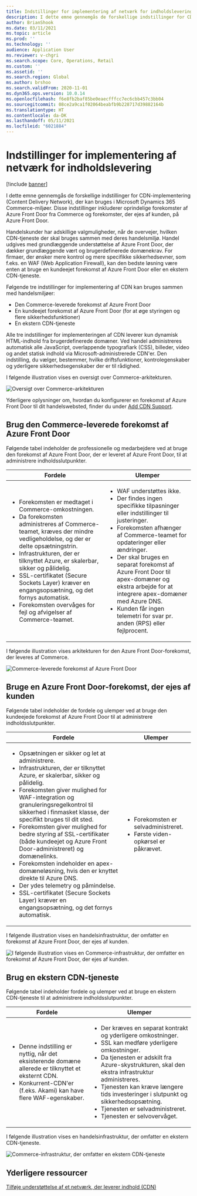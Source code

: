 ```yaml
---
title: Indstillinger for implementering af netværk for indholdslevering
description: I dette emne gennemgås de forskellige indstillinger for CDN-implementering (Content Delivery Network), der kan bruges i Microsoft Dynamics 365 Commerce-miljøer. Disse indstillinger inkluderer oprindelige forekomster af Azure Front Door fra Commerce og forekomster, der ejes af kunden, på Azure Front Door.
author: BrianShook
ms.date: 03/11/2021
ms.topic: article
ms.prod: ''
ms.technology: ''
audience: Application User
ms.reviewer: v-chgri
ms.search.scope: Core, Operations, Retail
ms.custom: ''
ms.assetid: ''
ms.search.region: Global
ms.author: brshoo
ms.search.validFrom: 2020-11-01
ms.dyn365.ops.version: 10.0.14
ms.openlocfilehash: f6e8fb2baf85be0eaecfffcc7ec6cbb457c3bb04
ms.sourcegitcommit: 08ce2a9ca1f02064beabfb9b228717d39882164b
ms.translationtype: HT
ms.contentlocale: da-DK
ms.lasthandoff: 05/11/2021
ms.locfileid: "6021884"
---
```

# <a name="content-delivery-network-implementation-options"></a>Indstillinger for implementering af netværk for indholdslevering

[!include [banner](includes/banner.md)]

I dette emne gennemgås de forskellige indstillinger for CDN-implementering (Content Delivery Network), der kan bruges i Microsoft Dynamics 365 Commerce-miljøer. Disse indstillinger inkluderer oprindelige forekomster af Azure Front Door fra Commerce og forekomster, der ejes af kunden, på Azure Front Door.

Handelskunder har adskillige valgmuligheder, når de overvejer, hvilken CDN-tjeneste der skal bruges sammen med deres handelsmiljø. Handel udgives med grundlæggende understøttelse af Azure Front Door, der dækker grundlæggende vært og brugerdefinerede domænekrav. For firmaer, der ønsker mere kontrol og mere specifikke sikkerhedsevner, som f.eks. en WAF (Web Application Firewall), kan den bedste løsning være enten at bruge en kundeejet forekomst af Azure Front Door eller en ekstern CDN-tjeneste.

Følgende tre indstillinger for implementering af CDN kan bruges sammen med handelsmiljøer:

- Den Commerce-leverede forekomst af Azure Front Door
- En kundeejet forekomst af Azure Front Door (for at øge styringen og flere sikkerhedsfunktioner)
- En ekstern CDN-tjeneste

Alle tre indstillinger for implementeringen af CDN leverer kun dynamisk HTML-indhold fra brugerdefinerede domæner. Ved handel administreres automatisk alle JavaScript, overlappende typografiark (CSS), billeder, video og andet statisk indhold via Microsoft-administrerede CDN'er. Den indstilling, du vælger, bestemmer, hvilke driftsfunktioner, kontrolegenskaber og yderligere sikkerhedsegenskaber der er til rådighed.

I følgende illustration vises en oversigt over Commerce-arkitekturen.

![Oversigt over Commerce-arkitekturen](media/Commerce_CDN-Option_ComparisonModels.png)

Yderligere oplysninger om, hvordan du konfigurerer en forekomst af Azure Front Door til dit handelswebsted, finder du under [Add CDN Support](add-cdn-support.md).

## <a name="use-the-commerce-provided-azure-front-door-instance"></a>Brug den Commerce-leverede forekomst af Azure Front Door

Følgende tabel indeholder de professionelle og medarbejdere ved at bruge den forekomst af Azure Front Door, der er leveret af Azure Front Door, til at administrere indholdsslutpunkter.

| Fordele | Ulemper |
|------|------|
| <ul><li>Forekomsten er medtaget i Commerce-omkostningen.</li><li>Da forekomsten administreres af Commerce-teamet, kræves der mindre vedligeholdelse, og der er delte opsætningstrin.</li><li>Infrastrukturen, der er tilknyttet Azure, er skalerbar, sikker og pålidelig.</li><li>SSL-certifikatet (Secure Sockets Layer) kræver en engangsopsætning, og det fornys automatisk.</li><li>Forekomsten overvåges for fejl og afvigelser af Commerce-teamet.</li></ul> | <ul><li>WAF understøttes ikke.</li><li>Der findes ingen specifikke tilpasninger eller indstillinger til justeringer.</li><li>Forekomsten afhænger af Commerce-teamet for opdateringer eller ændringer.</li><li>Der skal bruges en separat forekomst af Azure Front Door til apex-domæner og ekstra arbejde for at integrere apex-domæner med Azure DNS.</li><li>Kunden får ingen telemetri for svar pr. anden (RPS) eller fejlprocent.</li></ul> |

I følgende illustration vises arkitekturen for den Azure Front Door-forekomst, der leveres af Commerce.

![Commerce-leverede forekomst af Azure Front Door](media/Commerce_CDN-Option_CommerceFrontDoor.png)

## <a name="use-a-customer-owned-azure-front-door-instance"></a>Bruge en Azure Front Door-forekomst, der ejes af kunden

Følgende tabel indeholder de fordele og ulemper ved at bruge den kundeejede forekomst af Azure Front Door til at administrere indholdsslutpunkter.

| Fordele | Ulemper |
|------|------|
| <ul><li>Opsætningen er sikker og let at administrere.</li><li>Infrastrukturen, der er tilknyttet Azure, er skalerbar, sikker og pålidelig.</li><li>Forekomsten giver mulighed for WAF-integration og granuleringsregelkontrol til sikkerhed i finmasket klasse, der specifikt bruges til dit sted.</li><li>Forekomsten giver mulighed for bedre styring af SSL-certifikater (både kundeejet og Azure Front Door-administreret) og domænelinks.</li><li>Forekomsten indeholder en apex-domæneløsning, hvis den er knyttet direkte til Azure DNS.</li><li>Der ydes telemetry og påmindelse.</li><li>SSL-certifikatet (Secure Sockets Layer) kræver en engangsopsætning, og det fornys automatisk.</li></ul> | <ul><li>Forekomsten er selvadministreret.</li><li>Første viden-opkørsel er påkrævet.</li></ul> |

I følgende illustration vises en handelsinfrastruktur, der omfatter en forekomst af Azure Front Door, der ejes af kunden.

![I følgende illustration vises en Commerce-infrastruktur, der omfatter en forekomst af Azure Front Door, der ejes af kunden.](media/Commerce_CDN-Option_CustomerOwnedAzureFrontDoor.png)

## <a name="use-an-external-cdn-service"></a>Brug en ekstern CDN-tjeneste

Følgende tabel indeholder fordele og ulemper ved at bruge en ekstern CDN-tjeneste til at administrere indholdsslutpunkter.

| Fordele | Ulemper |
|------|------|
| <ul><li>Denne indstilling er nyttig, når det eksisterende domæne allerede er tilknyttet et eksternt CDN.</li><li>Konkurrent-CDN'er (f.eks. Akami) kan have flere WAF-egenskaber.</li></ul> | <ul><li>Der kræves en separat kontrakt og yderligere omkostninger.</li><li>SSL kan medføre yderligere omkostninger.</li><li>Da tjenesten er adskilt fra Azure-skystrukturen, skal den ekstra infrastruktur administreres.</li><li>Tjenesten kan kræve længere tids investeringer i slutpunkt og sikkerhedsopsætning.</li><li>Tjenesten er selvadministreret.</li><li>Tjenesten er selvovervåget.</li></ul> |

I følgende illustration vises en handelsinfrastruktur, der omfatter en ekstern CDN-tjeneste.

![Commerce-infrastruktur, der omfatter en ekstern CDN-tjeneste](media/Commerce_CDN-Option_ExternalFrontDoor.png)

## <a name="additional-resources"></a>Yderligere ressourcer

[Tilføje understøttelse af et netværk, der leverer indhold (CDN)](add-cdn-support.md)
